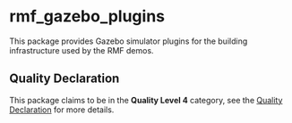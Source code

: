 # rmf\_gazebo\_plugins

This package provides Gazebo simulator plugins for the building infrastructure used by the RMF demos.

## Quality Declaration

This package claims to be in the **Quality Level 4** category, see the [Quality Declaration](./QUALITY_DECLARATION.md) for more details.
